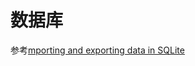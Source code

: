 # 数据库

参考[mporting and exporting data in SQLite](https://www.prisma.io/dataguide/sqlite/importing-and-exporting-data-in-sqlite)
